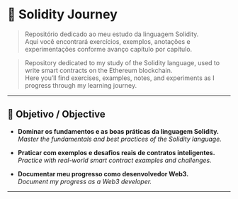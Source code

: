 # 📘 Solidity Journey

> Repositório dedicado ao meu estudo da linguagem Solidity.  
> Aqui você encontrará exercícios, exemplos, anotações e experimentações conforme avanço capítulo por capítulo.

> Repository dedicated to my study of the Solidity language, used to write smart contracts on the Ethereum blockchain.  
> Here you’ll find exercises, examples, notes, and experiments as I progress through my learning journey.

---

## 🧭 Objetivo / Objective

- **Dominar os fundamentos e as boas práticas da linguagem Solidity.**  
  *Master the fundamentals and best practices of the Solidity language.*

- **Praticar com exemplos e desafios reais de contratos inteligentes.**  
  *Practice with real-world smart contract examples and challenges.*

- **Documentar meu progresso como desenvolvedor Web3.**  
  *Document my progress as a Web3 developer.*

---
